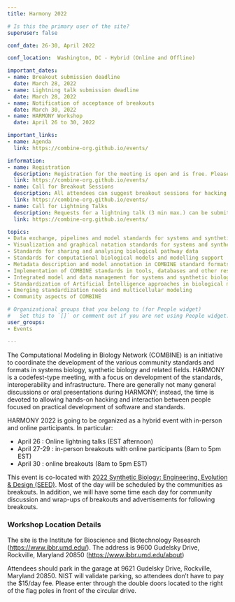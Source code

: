 ```yaml
---
title: Harmony 2022

# Is this the primary user of the site?
superuser: false

conf_date: 26-30, April 2022

conf_location:  Washington, DC - Hybrid (Online and Offline)

important_dates:
- name: Breakout submission deadline
  date: March 28, 2022
- name: Lightning talk submission deadline
  date: March 28, 2022
- name: Notification of acceptance of breakouts
  date: March 30, 2022
- name: HARMONY Workshop
  date: April 26 to 30, 2022

important_links:
- name: Agenda
  link: https://combine-org.github.io/events/

information:
- name: Registration
  description: Registration for the meeting is open and is free. Please register at the link below as soon as possible. This will help us plan the schedule and match your interests to the timing of the breakouts, etc. Note, only registered attendees will be sent information related to video conferencing links, etc.
  link: https://combine-org.github.io/events/
- name: Call for Breakout Sessions
  description: All attendees can suggest breakout sessions for hacking and/or detailed discussions of certain aspects of one or several of the COMBINE standard(s), metadata and semantic annotations (format-specific or overarching), application and implementations of the COMBINE standards, or any other topic relevant for the COMBINE community. The topics for those breakout sessions, and the time slots which would suit their communities can be submitted at the link below. Note, breakout session organisers will be responsible for creating and hosting their own online sessions.
  link: https://combine-org.github.io/events/
- name: Call for Lightning Talks
  description: Requests for a lightning talk (3 min max.) can be submitted via the form below. Please use several forms if you want to submit abstracts on different topics. The submission deadline is outlined above. Talks will take place during the community session.
  link: https://combine-org.github.io/events/

topics:
- Data exchange, pipelines and model standards for systems and synthetic biology
- Visualization and graphical notation standards for systems and synthetic biology
- Standards for sharing and analysing biological pathway data
- Standards for computational biological models and modelling support
- Metadata description and model annotation in COMBINE standard formats
- Implementation of COMBINE standards in tools, databases and other resources
- Integrated model and data management for systems and synthetic biology
- Standardization of Artificial Intelligence approaches in biological modelling
- Emerging standardization needs and multicellular modeling
- Community aspects of COMBINE

# Organizational groups that you belong to (for People widget)
#   Set this to `[]` or comment out if you are not using People widget.
user_groups:
- Events

---
```

The Computational Modeling in Biology Network (COMBINE) is an initiative to coordinate the development of the various community standards and formats in systems biology, synthetic biology and related fields. HARMONY is a codefest-type meeting, with a focus on development of the standards, interoperability and infrastructure. There are generally not many general discussions or oral presentations during HARMONY; instead, the time is devoted to allowing hands-on hacking and interaction between people focused on practical development of software and standards.

HARMONY 2022 is going to be organized as a hybrid event with in-person and online participants. In particular:
  * April 26 : Online lightning talks (EST afternoon)
  * April 27-29 : in-person breakouts with online participants (8am to 5pm EST)
  * April 30 : online breakouts (8am to 5pm EST)

This event is co-located with [2022 Synthetic Biology: Engineering, Evolution & Design (SEED)](https://synbioconference.org/2022).
Most of the day will be scheduled by the communities as breakouts. In addition, we will have some time each day for community discussion and wrap-ups of breakouts and advertisements for following breakouts.

### **Workshop Location Details**
The site is the Institute for Bioscience and Biotechnology Research (https://www.ibbr.umd.edu/).
The address is 9600 Gudelsky Drive, Rockville, Maryland 20850 (https://www.ibbr.umd.edu/about)
 
Attendees should park in the garage at 9621 Gudelsky Drive, Rockville, Maryland 20850.
NIST will validate parking, so attendees don’t have to pay the $15/day fee.
Please enter through the double doors located to the right of the flag poles in front of the circular drive.
